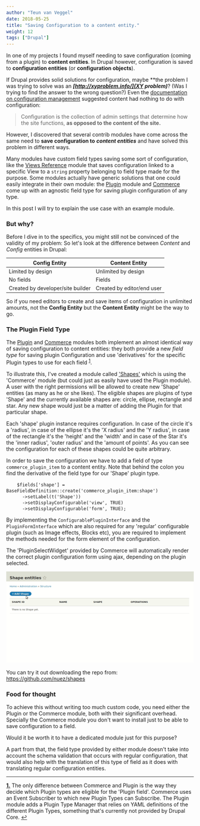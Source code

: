 ```yaml
---
author: "Teun van Veggel"
date: 2018-05-25
title: "Saving Configuration to a content entity."
weight: 12
tags: ["Drupal"]
---
```


In one of my projects I found myself needing to save configuration (coming from a plugin) to **content entities**. In Drupal however, configuration is saved to **configuration entities** (or **configuration objects**).

If Drupal provides solid solutions for configuration, maybe **the problem I was trying to solve was an ***[http://xyproblem.info/](XY problem)***? (Was I trying to find the answer to the wrong question?) Even the [documentation on configuration management](https://www.drupal.org/docs/8/configuration-management) suggested content had nothing to do with configuration:

> Configuration is the collection of admin settings that determine how the site functions, **as opposed to the content of the site.**

However, I discovered that several contrib modules have come across the same need to **save configuration to** ***content entities*** and have solved this problem in different ways.

Many modules have custom field types saving some sort of configuration, like the [Views Reference](https://www.drupal.org/project/viewsreference) module that saves configuration linked to a specific View to a ```string``` property belonging to field type made for the purpose. Some modules actually have generic solutions that one could easily integrate in their own module: the [Plugin](https://www.drupal.org/project/plugin) module and [Commerce](https://www.drupal.org/project/commerce) come up with an agnostic field type for saving plugin configuration of any type.

In this post I will try to explain the use case with an example module.

<!--more-->

### But why?

Before I dive in to the specifics, you might still not be convinced of the validity of my problem: So let's look at the difference between *Content* and *Config* entities in Drupal: 

|Config Entity|Content Entity|
|----------|---------|
|Limited by design|Unlimited by design|
|No fields|Fields|
|Created by developer/site builder|Created by editor/end user|

So if you need editors to create and save items of configuration in unlimited amounts, not the **Config Entity** but the **Content Entity** might be the way to go.

### The Plugin Field Type

The [Plugin](https://www.drupal.org/project/plugin) and [Commerce](https://www.drupal.org/project/commerce) modules both implement an almost identical way of saving configuration to content entities: they both provide a new *field type* for saving plugin Configuration and use 'derivatives' for the specific Plugin types to use for each field <sup id="a1">[1](#f1)</sup>.

To illustrate this, I've created a module called ['Shapes'](https://github.com/nuez/shapes) which is using the 'Commerce' module (but could just as easily have used the Plugin module). A user with the right permissions will be allowed to create new 'Shape' entities (as many as he or she likes). The eligible shapes are plugins of type 'Shape' and the currently available shapes are: circle, ellipse, rectangle and star. Any new shape would just be a matter of adding the Plugin for that particular shape.

Each 'shape' plugin instance requires configuration. In case of the circle it's a 'radius', in case of the ellipse it's the 'X radius' and the 'Y radius', in case of the rectangle it's the 'height' and the 'width' and in case of the Star it's the 'inner radius', 'outer radius' and the 'amount of points'. As you can see the configuration for each of these shapes could be quite arbitrary.

In order to save the configuration we have to add a field of type ```commerce_plugin_item``` to a content entity. Note that  behind the colon you find the derivative of the field type for our 'Shape' plugin type.

```
    $fields['shape'] = BaseFieldDefinition::create('commerce_plugin_item:shape')
      ->setLabel(t('Shape'))
      ->setDisplayConfigurable('view', TRUE)
      ->setDisplayConfigurable('form', TRUE);
```

By implementing the ```ConfigurablePluginInterface``` and the ```PluginFormInterface``` which are also required for any 'regular' configurable plugin (such as Image effects, Blocks etc), you are required to implement the methods needed for the form element of the configuration.

The 'PluginSelectWidget' provided by Commerce will automatically render the correct plugin configuration form using ajax, depending on the plugin selected. 

<img src="/images/shapes.gif" alt="Screenshot GIF Shapes module"/>


You can try it out downloading the repo from: https://github.com/nuez/shapes

### Food for thought

To achieve this without writing too much custom code, you need either the Plugin or the Commerce module, both with their significant overhead. Specially the Commerce module you don't want to install just to be able to save configuration to a field.

Would it be worth it to have a dedicated module just for this purpose?

A part from that, the field type provided by either module doesn't take into account the schema validation that occurs with regular configuration, that would also help with the translation of this type of field as it does with translating regular configuration entities.

----

<a id="f1" href="#a1"><strong>1.</strong></a> The only difference between Commerce and Plugin is the way they decide which Plugin types are eligible for the 'Plugin field'. Commerce uses an Event Subscriber to which new Plugin Types can Subscribe. The Plugin module adds a Plugin Type Manager that relies on YAML definitions of the different Plugin Types, something that's currently not provided by Drupal Core. [↩](#a1)